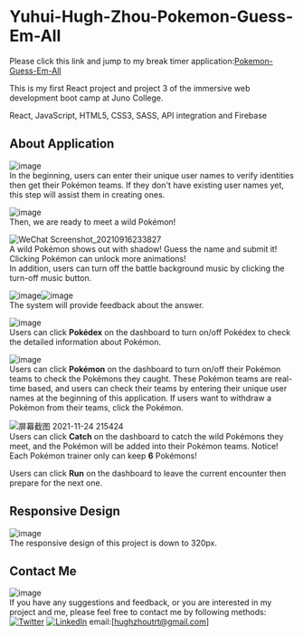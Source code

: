 # Yuhui-Hugh-Zhou-Pokemon-Guess-Em-All
  
Please click this link and jump to my break timer application:[Pokemon-Guess-Em-All](https://app.netlify.com/sites/pokemon-guess-em-all/settings/general)   
    
This is my first React project and project 3 of the immersive web development boot camp at Juno College.     
    
React, JavaScript, HTML5, CSS3, SASS, API integration and Firebase    
    

## About Application    
![image](https://user-images.githubusercontent.com/84819219/143367173-7803933f-bca5-4983-9676-5a11595ac0cf.png)      
In the beginning, users can enter their unique user names to verify identities then get their Pokémon teams. If they don't have existing user names yet, this step will assist them in creating ones.    
    
![image](https://user-images.githubusercontent.com/84819219/143367590-8933d569-d00d-4517-a2f8-e219f7349d13.png)    
Then, we are ready to meet a wild Pokémon!    
    
![WeChat Screenshot_20210916233827](https://user-images.githubusercontent.com/84819219/143370370-d964ad6c-7ef6-46e6-a3b0-dd3996113ff1.png)     
A wild Pokémon shows out with shadow! Guess the name and submit it! Clicking Pokémon can unlock more animations!     
In addition, users can turn off the battle background music by clicking the turn-off music button.      
    
![image](https://user-images.githubusercontent.com/84819219/143370793-a97e3e92-51e6-488b-b2cb-164c026ba1e8.png)![image](https://user-images.githubusercontent.com/84819219/143370683-52e340af-445e-4f06-85ed-7d6a82fd94d5.png)    
The system will provide feedback about the answer.    
    
![image](https://user-images.githubusercontent.com/84819219/143370963-06f9e9f4-1112-4a45-8f61-1bf00ff47dda.png)    
Users can click **Pokédex** on the dashboard to turn on/off Pokédex to check the detailed information about Pokémon.        
    
![image](https://user-images.githubusercontent.com/84819219/143371091-32901797-4a68-4574-8291-aa1b31e086d2.png)      
Users can click **Pokémon** on the dashboard to turn on/off their Pokémon teams to check the Pokémons they caught. These Pokémon teams are real-time based, and users can check their teams by entering their unique user names at the beginning of this application. If users want to withdraw a Pokémon from their teams, click the Pokémon.    
    
![屏幕截图 2021-11-24 215424](https://user-images.githubusercontent.com/84819219/143371902-a4a24993-9064-4722-a29f-7610a9856a08.png)    
Users can click **Catch** on the dashboard to catch the wild Pokémons they meet, and the Pokémon will be added into their Pokémon teams. Notice! Each Pokémon trainer only can keep **6** Pokémons!    
    
Users can click **Run** on the dashboard to leave the current encounter then prepare for the next one.    
    
## Responsive Design    
![image](https://user-images.githubusercontent.com/84819219/143372408-6cf69361-32fd-4830-bef3-4403d48d0966.png)        
The responsive design of this project is down to 320px.      
    
## Contact Me    
![image](https://user-images.githubusercontent.com/84819219/143372528-31a6b3a6-6411-4648-8835-3a009733e1c4.png)    
If you have any suggestions and feedback, or you are interested in my project and me, please feel free to contact me by following methods:     
[![Twitter][1.2]][1]                    [![LinkedIn][2.2]][2]                    email:[hughzhoutrt@gmail.com]         
<!-- Icons -->  
[1.2]: http://i.imgur.com/wWzX9uB.png (twitter icon without padding)  
[2.2]: https://raw.githubusercontent.com/MartinHeinz/MartinHeinz/master/linkedin-3-16.png (LinkedIn icon without padding)  
<!-- Links to your social media accounts -->  
[1]: https://twitter.com/Hugh_Zhou_  
[2]: https://www.linkedin.com/in/hugh-yuhui-zhou-47181b170/  